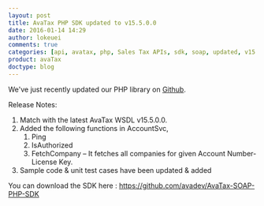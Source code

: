 ```yaml
---
layout: post
title: AvaTax PHP SDK updated to v15.5.0.0
date: 2016-01-14 14:29
author: lokeuei
comments: true
categories: [api, avatax, php, Sales Tax APIs, sdk, soap, updated, v15.5.0.0, wsdl]
product: avaTax
doctype: blog
---
```

We've just recently updated our PHP library on <a href="https://github.com/avadev/AvaTax-SOAP-PHP-SDK">Github</a>.

Release Notes:
<ol>
	<li>Match with the latest AvaTax WSDL v15.5.0.0.</li>
	<li>Added the following functions in AccountSvc,
<ol>
	<li>Ping</li>
	<li>IsAuthorized</li>
	<li>FetchCompany – It fetches all companies for given Account Number-License Key.</li>
</ol>
</li>
	<li>Sample code &amp; unit test cases have been updated &amp; added</li>
</ol>

You can download the SDK here : <a href="https://github.com/avadev/AvaTax-SOAP-PHP-SDK">https://github.com/avadev/AvaTax-SOAP-PHP-SDK</a>
